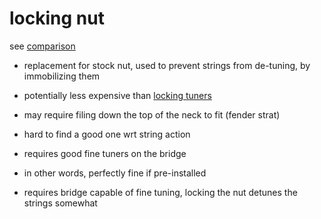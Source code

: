 # locking nut

see [comparison](locking.nut.vs.tuners)

- replacement for stock nut,
used to prevent strings from de-tuning,
by immobilizing them

- potentially less expensive than [locking tuners](locking.tuners)

- may require filing down the top of the neck to fit (fender strat)

- hard to find a good one wrt string action

- requires good fine tuners on the bridge

- in other words, perfectly fine if pre-installed

- requires bridge capable of fine tuning,
locking the nut detunes the strings somewhat
